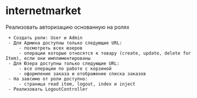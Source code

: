 # internetmarket
   
  Реализовать авторизацию основанную на ролях
  
     + Создать роли: User и Admin
     - Для Админа доступны только следующие URL:
         - посмотреть всех юзеров
         - операции которые относятся к товару (create, update, delete for Item), если они имплиментированы
     - Для Юзера доступны только следующие URL:
         - все операции по работе с корзиной
         - оформление заказа и отображение списка заказов
     - На завсимо от роли доступно:
         - страница read item, logout, index и inject
     - Реализовать LogoutController


